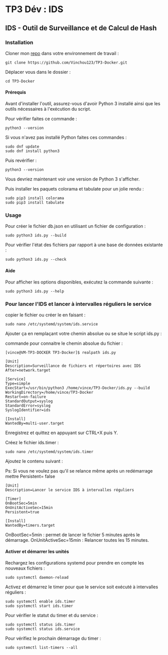 # TP3 Dév : IDS

## IDS - Outil de Surveillance et de Calcul de Hash

### Installation

Cloner mon [repo](https://github.com/Vinchou123/TP3-Docker.git) dans votre environnement de travail :
```
git clone https://github.com/Vinchou123/TP3-Docker.git
```

Déplacer vous dans le dossier :
```
cd TP3-Docker
```


#### Prérequis

Avant d'installer l'outil, assurez-vous d'avoir Python 3 installé ainsi que les outils nécessaires à l'exécution du script.

Pour vérifier faites ce commande :

```
python3 --version
```

Si vous n'avez pas installé Python faites ces commandes : 
```
sudo dnf update
sudo dnf install python3
```

Puis revérifier : 
```
python3 --version
```
Vous devriez maintenant voir une version de Python 3 s'afficher.

Puis installer les paquets colorama et tabulate pour un jolie rendu : 
```
sudo pip3 install colorama
sudo pip3 install tabulate
```

### Usage

Pour créer le fichier db.json en utilisant un fichier de configuration :
```
sudo python3 ids.py --build
```

Pour vérifier l'état des fichiers par rapport à une base de données existante :
```
sudo python3 ids.py --check
```

#### Aide

Pour afficher les options disponibles, exécutez la commande suivante :

```
sudo python3 ids.py --help
```


### Pour lancer l'IDS et lancer à intervalles réguliers le service

copier le fichier ou créer le en faisant :
```
sudo nano /etc/systemd/system/ids.service
```

Ajouter ça en remplaçant votre chemin absolue ou se situe le script ids.py :

commande pour connaitre le chemin absolue du fichier :
```
[vince@VM-TP3-DOCKER TP3-Docker]$ realpath ids.py
```

```
[Unit]
Description=Surveillance de fichiers et répertoires avec IDS
After=network.target

[Service]
Type=simple
ExecStart=/usr/bin/python3 /home/vince/TP3-Docker/ids.py --build
WorkingDirectory=/home/vince/TP3-Docker
Restart=on-failure
StandardOutput=syslog
StandardError=syslog
SyslogIdentifier=ids

[Install]
WantedBy=multi-user.target
```

Enregistrez et quittez en appuyant sur CTRL+X puis Y.

Créez le fichier ids.timer :
```
sudo nano /etc/systemd/system/ids.timer
```

Ajoutez le contenu suivant :

Ps: Si vous ne voulez pas qu'il se relance même après un redémarrage mettre Persistent= false
```
[Unit]
Description=Lancer le service IDS à intervalles réguliers

[Timer]
OnBootSec=5min
OnUnitActiveSec=15min
Persistent=true 

[Install]
WantedBy=timers.target
```

OnBootSec=5min : permet de lancer le fichier 5 minutes après le démarrage.
OnUnitActiveSec=15min : Relancer toutes les 15 minutes.

####  Activer et démarrer les unités

Rechargez les configurations systemd pour prendre en compte les nouveaux fichiers :
```
sudo systemctl daemon-reload
```

Activez et démarrez le timer pour que le service soit exécuté à intervalles réguliers :
```
sudo systemctl enable ids.timer
sudo systemctl start ids.timer
```

Pour vérifier le statut du timer et du service :
```
sudo systemctl status ids.timer
sudo systemctl status ids.service
```

Pour vérifiez le prochain démarrage du timer :
```
sudo systemctl list-timers --all
```




